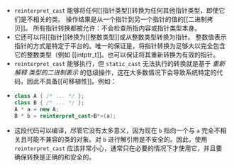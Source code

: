 - `reinterpret_cast` 能够将任何[[指针类型]]转换为任何其他指针类型，即使它们是不相关的类。
  操作结果是从一个指针到另一个指针的值的[[二进制拷贝]]。
  所有指针转换都被允许：不会检查所指内容或指针类型本身。
- 它还可以将[[指针]]转换为[[整数类型]]或从整数类型转换为指针。
  整数值表示指针的方式是特定于平台的。唯一的保证是，将指针转换为足够大以完全包含它的整数类型（例如 [[intptr_t]]。也可以保证将其重新转换为有效的指针。
- `reinterpret_cast` 能够执行，但 `static_cast` 无法执行的转换就是基于 *重新解释* *类型的二进制表示* 的低级操作，这在大多数情况下会导致系统特定的代码，因此不具备[[可移植性]]。例如：
- ``` cpp
  class A { /* ... */ };
  class B { /* ... */ };
  A * a = new A;
  B * b = reinterpret_cast<B*>(a);
  ```
- 这段代码可以编译，尽管它没有太多意义，因为现在 `b` 指向一个与 `a` 完全不相关且可能不兼容的类的对象。对 `b` 进行解引用是不安全的。因此，使用 `reinterpret_cast` 应该非常小心，通常只在必要的情况下才使用它，并且要确保转换是正确的和安全的。